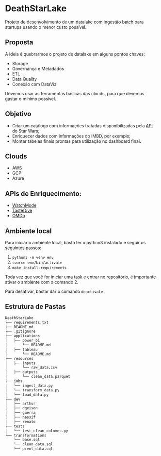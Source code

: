 # DeathStarLake

Projeto de desenvolvimento de um datalake com ingestão batch para startups usando o menor custo possível.

## Proposta

A ideia é quebrarmos o projeto de datalake em alguns pontos chaves:

* Storage
* Governança e Metadados
* ETL
* Data Quality
* Conexão com DataViz

Devemos usar as ferramentas básicas das clouds, para que devemos gastar o mínimo possível.

## Objetivo

* Criar um catálogo com informações tratadas disponibilizadas pela [API](https://swapi.dev/) do Star Wars;
* Enriquecer dados com informações do IMBD, por exemplo;
* Montar tabelas finais prontas para utilização no dashboard final.

## Clouds

* AWS
* GCP
* Azure

## APIs de Enriquecimento:

* [WatchMode](https://api.watchmode.com/docs/)
* [TasteDive](https://tastedive.com/read/api)
* [OMDb](https://www.omdbapi.com/)

## Ambiente local

Para iniciar o ambiente local, basta ter o python3 instalado e seguir os seguintes passos:

  1. `python3 -m venv env`
  2. `source env/bin/activate`
  3. `make install-requirements`

Toda vez que você for iniciar uma task e entrar no repositório, é importante ativar o ambiente com o comando 2.

Para desativar, bastar dar o comando `deactivate`

## Estrutura de Pastas

```txt
DeathStarLake
├── requirements.txt
├── README.md
├── .gitignore
├── applications
│   ├── power_bi
│       └── README.md
│   ├── tableau
│       └── README.md
├── resources
│   ├── inputs
│       └── raw_data.csv
│   ├── outputs
│       └── clean_data.parquet
├── jobs
│   └── ingest_data.py
│   └── transform_data.py
│   └── load_data.py
├── dev
│   ├── arthur
│   ├── dgeison
│   ├── guerra
│   ├── nassif
│   ├── renato
├── tests
│   └── test_clean_columns.py
└── transformations
    └── base.sql
    └── clean_data.sql
    └── pivot_data.sql
```
